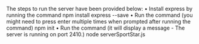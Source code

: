 The steps to run the server have been provided below:
• Install express by running the command
    npm install express --save
• Run the command (you might need to press enter multiple times when prompted after running the command)
    npm init
• Run the command (it will display a message - The server is running on port 2410.)
   node serverSportStar.js
